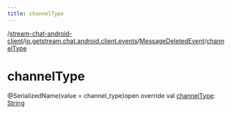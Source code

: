 ```yaml
---
title: channelType
---
```

/[stream-chat-android-client](../../index.md)/[io.getstream.chat.android.client.events](../index.md)/[MessageDeletedEvent](index.md)/[channelType](channelType.md)  
  
  
  
# channelType  
@SerializedName(value = channel_type)open override val [channelType](channelType.md): [String](https://kotlinlang.org/api/latest/jvm/stdlib/kotlin/-string/index.html)
